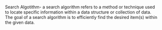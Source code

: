Search Algotithm- a search algorithm refers to a method or technique used to locate specific information within a data structure or collection of data. The goal of a search algorithm is to efficiently find the desired item(s) within the given data.
